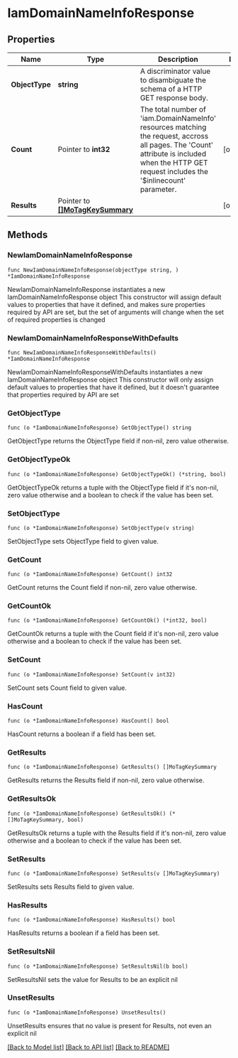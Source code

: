 # IamDomainNameInfoResponse

## Properties

Name | Type | Description | Notes
------------ | ------------- | ------------- | -------------
**ObjectType** | **string** | A discriminator value to disambiguate the schema of a HTTP GET response body. | 
**Count** | Pointer to **int32** | The total number of &#39;iam.DomainNameInfo&#39; resources matching the request, accross all pages. The &#39;Count&#39; attribute is included when the HTTP GET request includes the &#39;$inlinecount&#39; parameter. | [optional] 
**Results** | Pointer to [**[]MoTagKeySummary**](MoTagKeySummary.md) |  | [optional] 

## Methods

### NewIamDomainNameInfoResponse

`func NewIamDomainNameInfoResponse(objectType string, ) *IamDomainNameInfoResponse`

NewIamDomainNameInfoResponse instantiates a new IamDomainNameInfoResponse object
This constructor will assign default values to properties that have it defined,
and makes sure properties required by API are set, but the set of arguments
will change when the set of required properties is changed

### NewIamDomainNameInfoResponseWithDefaults

`func NewIamDomainNameInfoResponseWithDefaults() *IamDomainNameInfoResponse`

NewIamDomainNameInfoResponseWithDefaults instantiates a new IamDomainNameInfoResponse object
This constructor will only assign default values to properties that have it defined,
but it doesn't guarantee that properties required by API are set

### GetObjectType

`func (o *IamDomainNameInfoResponse) GetObjectType() string`

GetObjectType returns the ObjectType field if non-nil, zero value otherwise.

### GetObjectTypeOk

`func (o *IamDomainNameInfoResponse) GetObjectTypeOk() (*string, bool)`

GetObjectTypeOk returns a tuple with the ObjectType field if it's non-nil, zero value otherwise
and a boolean to check if the value has been set.

### SetObjectType

`func (o *IamDomainNameInfoResponse) SetObjectType(v string)`

SetObjectType sets ObjectType field to given value.


### GetCount

`func (o *IamDomainNameInfoResponse) GetCount() int32`

GetCount returns the Count field if non-nil, zero value otherwise.

### GetCountOk

`func (o *IamDomainNameInfoResponse) GetCountOk() (*int32, bool)`

GetCountOk returns a tuple with the Count field if it's non-nil, zero value otherwise
and a boolean to check if the value has been set.

### SetCount

`func (o *IamDomainNameInfoResponse) SetCount(v int32)`

SetCount sets Count field to given value.

### HasCount

`func (o *IamDomainNameInfoResponse) HasCount() bool`

HasCount returns a boolean if a field has been set.

### GetResults

`func (o *IamDomainNameInfoResponse) GetResults() []MoTagKeySummary`

GetResults returns the Results field if non-nil, zero value otherwise.

### GetResultsOk

`func (o *IamDomainNameInfoResponse) GetResultsOk() (*[]MoTagKeySummary, bool)`

GetResultsOk returns a tuple with the Results field if it's non-nil, zero value otherwise
and a boolean to check if the value has been set.

### SetResults

`func (o *IamDomainNameInfoResponse) SetResults(v []MoTagKeySummary)`

SetResults sets Results field to given value.

### HasResults

`func (o *IamDomainNameInfoResponse) HasResults() bool`

HasResults returns a boolean if a field has been set.

### SetResultsNil

`func (o *IamDomainNameInfoResponse) SetResultsNil(b bool)`

 SetResultsNil sets the value for Results to be an explicit nil

### UnsetResults
`func (o *IamDomainNameInfoResponse) UnsetResults()`

UnsetResults ensures that no value is present for Results, not even an explicit nil

[[Back to Model list]](../README.md#documentation-for-models) [[Back to API list]](../README.md#documentation-for-api-endpoints) [[Back to README]](../README.md)


